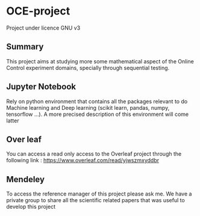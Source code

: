 # OCE-project

Project under licence GNU v3

## Summary
This project aims at studying more some mathematical aspect of the Online Control experiment domains, specially
through sequential testing. 

## Jupyter Notebook
Rely on python environment that contains all the packages relevant to do Machine learning and Deep learning
(scikit learn, pandas, numpy, tensorflow ...). A more precised description of this environment will come latter

## Over leaf 
You can access a read only access to the Overleaf project through the following link : 
https://www.overleaf.com/read/yjwszmxyddbr

## Mendeley
To access the reference manager of this project please ask me. We have a private group to share 
all the scientific related papers that was useful to develop this project

